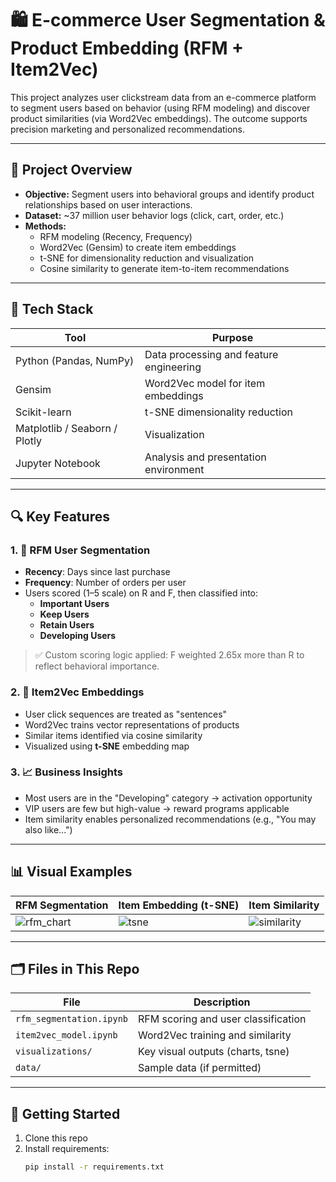 # 🛍️ E-commerce User Segmentation & Product Embedding (RFM + Item2Vec)

This project analyzes user clickstream data from an e-commerce platform to segment users based on behavior (using RFM modeling) and discover product similarities (via Word2Vec embeddings). The outcome supports precision marketing and personalized recommendations.

---

## 📌 Project Overview

- **Objective:** Segment users into behavioral groups and identify product relationships based on user interactions.
- **Dataset:** ~37 million user behavior logs (click, cart, order, etc.)
- **Methods:**
  - RFM modeling (Recency, Frequency)
  - Word2Vec (Gensim) to create item embeddings
  - t-SNE for dimensionality reduction and visualization
  - Cosine similarity to generate item-to-item recommendations

---

## 🔧 Tech Stack

| Tool         | Purpose                        |
|--------------|---------------------------------|
| Python (Pandas, NumPy) | Data processing and feature engineering |
| Gensim       | Word2Vec model for item embeddings |
| Scikit-learn | t-SNE dimensionality reduction |
| Matplotlib / Seaborn / Plotly | Visualization |
| Jupyter Notebook | Analysis and presentation environment |

---

## 🔍 Key Features

### 1. 🧠 RFM User Segmentation
- **Recency**: Days since last purchase
- **Frequency**: Number of orders per user
- Users scored (1–5 scale) on R and F, then classified into:
  - **Important Users**
  - **Keep Users**
  - **Retain Users**
  - **Developing Users**

> ✅ Custom scoring logic applied: F weighted 2.65x more than R to reflect behavioral importance.

### 2. 🧊 Item2Vec Embeddings
- User click sequences are treated as "sentences"
- Word2Vec trains vector representations of products
- Similar items identified via cosine similarity
- Visualized using **t-SNE** embedding map

### 3. 📈 Business Insights
- Most users are in the "Developing" category → activation opportunity
- VIP users are few but high-value → reward programs applicable
- Item similarity enables personalized recommendations (e.g., "You may also like...")

---

## 📊 Visual Examples

| RFM Segmentation | Item Embedding (t-SNE) | Item Similarity |
|------------------|-------------------------|------------------|
| ![rfm_chart](images/rfm_chart.png) | ![tsne](images/tsne_plot.png) | ![similarity](images/sim_table.png) |

---

## 🗂️ Files in This Repo

| File                        | Description                          |
|-----------------------------|--------------------------------------|
| `rfm_segmentation.ipynb`    | RFM scoring and user classification  |
| `item2vec_model.ipynb`      | Word2Vec training and similarity     |
| `visualizations/`           | Key visual outputs (charts, tsne)    |
| `data/`                     | Sample data (if permitted)           |

---

## 🚀 Getting Started

1. Clone this repo  
2. Install requirements:  
   ```bash
   pip install -r requirements.txt
